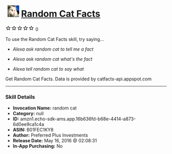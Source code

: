 # &nbsp;<img src="skill_icon" alt="Random Cat Facts icon" width="36"> [Random Cat Facts](http://alexa.amazon.com/#skills/amzn1.echo-sdk-ams.app.16b636fd-b68e-4414-a873-6d0ee9ca1c4a)
![0 stars](../../images/ic_star_border_black_18dp_1x.png)![0 stars](../../images/ic_star_border_black_18dp_1x.png)![0 stars](../../images/ic_star_border_black_18dp_1x.png)![0 stars](../../images/ic_star_border_black_18dp_1x.png)![0 stars](../../images/ic_star_border_black_18dp_1x.png) 0

To use the Random Cat Facts skill, try saying...

* *Alexa ask random cat to tell me a fact*

* *Alexa ask random cat what's the fact*

* *Alexa tell random cat to say what*

Get Random Cat Facts. 
Data is provided by catfacts-api.appspot.com

***

### Skill Details

* **Invocation Name:** random cat
* **Category:** null
* **ID:** amzn1.echo-sdk-ams.app.16b636fd-b68e-4414-a873-6d0ee9ca1c4a
* **ASIN:** B01FEC1KY8
* **Author:** Preferred Plus Investments
* **Release Date:** May 16, 2016 @ 02:08:31
* **In-App Purchasing:** No
